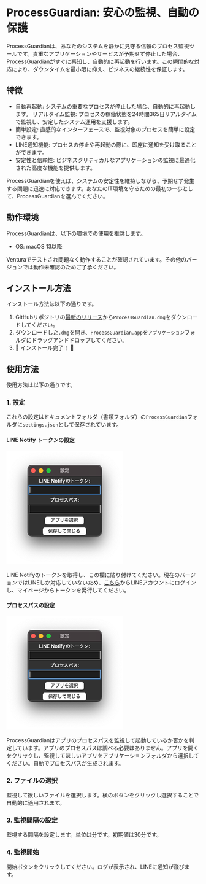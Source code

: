 # ProcessGuardian: 安心の監視、自動の保護

ProcessGuardianは、あなたのシステムを静かに見守る信頼のプロセス監視ツールです。貴重なアプリケーションやサービスが予期せず停止した場合、ProcessGuardianがすぐに察知し、自動的に再起動を行います。この瞬間的な対応により、ダウンタイムを最小限に抑え、ビジネスの継続性を保証します。

## 特徴

- 自動再起動: システムの重要なプロセスが停止した場合、自動的に再起動します。
リアルタイム監視: プロセスの稼働状態を24時間365日リアルタイムで監視し、安定したシステム運用を支援します。
- 簡単設定: 直感的なインターフェースで、監視対象のプロセスを簡単に設定できます。
- LINE通知機能: プロセスの停止や再起動の際に、即座に通知を受け取ることができます。
- 安定性と信頼性: ビジネスクリティカルなアプリケーションの監視に最適化された高度な機能を提供します。

ProcessGuardianを使えば、システムの安定性を維持しながら、予期せず発生する問題に迅速に対応できます。あなたのIT環境を守るための最初の一歩として、ProcessGuardianを選んでください。

## 動作環境

ProcessGuardianは、以下の環境での使用を推奨します。

- OS: macOS 13以降

Venturaでテストされ問題なく動作することが確認されています。その他のバージョンでは動作未確認のためご了承ください。

## インストール方法

インストール方法は以下の通りです。

1. GitHubリポジトリの[最新のリリース](https://github.com/svertkatter/ProcessGuardian/releases)から`ProcessGuardian.dmg`をダウンロードしてください。
2. ダウンロードした`.dmg`を開き、`ProcessGuardian.app`を`アプリケーション`フォルダにドラッグアンドドロップしてください。
3. 🎉 インストール完了！ 🎉

## 使用方法

使用方法は以下の通りです。

### 1. 設定

これらの設定はドキュメントフォルダ（書類フォルダ）の`ProcessGuardian`フォルダに`settings.json`として保存されています。

#### LINE Notify トークンの設定

![](img/How-1.png)

LINE Notifyのトークンを取得し、この欄に貼り付けてください。現在のバージョンではLINEしか対応していないため、[こちら](https://notify-bot.line.me/ja/)からLINEアカウントにログインし、マイページからトークンを発行してください。

#### プロセスパスの設定

![](img/How-2.png)

ProcessGuardianはアプリのプロセスパスを監視して起動しているか否かを判定しています。アプリのプロセスパスは調べる必要はありません。アプリを開くをクリックし、監視してほしいアプリをアプリケーションフォルダから選択してください。自動でプロセスパスが生成されます。

### 2. ファイルの選択

監視して欲しいファイルを選択します。横のボタンをクリックし選択することで自動的に適用されます。

### 3. 監視間隔の設定

監視する間隔を設定します。単位は分です。初期値は30分です。

### 4. 監視開始

開始ボタンをクリックしてください。ログが表示され、LINEに通知が飛びます。